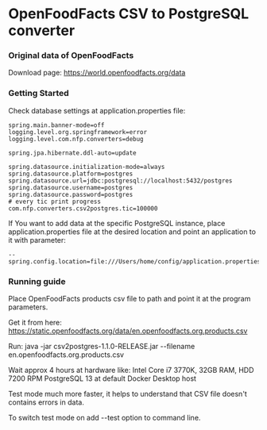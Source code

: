 # OpenFoodFacts CSV to PostgreSQL converter

### Original data of OpenFoodFacts
Download page: https://world.openfoodfacts.org/data

### Getting Started
Check database settings at application.properties file:

    spring.main.banner-mode=off
    logging.level.org.springframework=error
    logging.level.com.nfp.converters=debug

    spring.jpa.hibernate.ddl-auto=update

    spring.datasource.initialization-mode=always
    spring.datasource.platform=postgres
    spring.datasource.url=jdbc:postgresql://localhost:5432/postgres
    spring.datasource.username=postgres
    spring.datasource.password=postgres
    # every tic print progress
    com.nfp.converters.csv2postgres.tic=100000

If You want to add data at the specific PostgreSQL instance, place application.properties file at the desired location and point an application to it with parameter:

    --spring.config.location=file:///Users/home/config/application.properties

### Running guide
Place OpenFoodFacts products csv file to path and point it at the program parameters.

Get it from here: https://static.openfoodfacts.org/data/en.openfoodfacts.org.products.csv

Run: java -jar csv2postgres-1.1.0-RELEASE.jar --filename en.openfoodfacts.org.products.csv

Wait approx 4 hours at hardware like:
    Intel Core i7 3770K, 32GB RAM, HDD 7200 RPM
    PostgreSQL 13 at default Docker Desktop host

Test mode much more faster, it helps to understand that CSV file doesn't contains errors in data.

To switch test mode on add --test option to command line.
